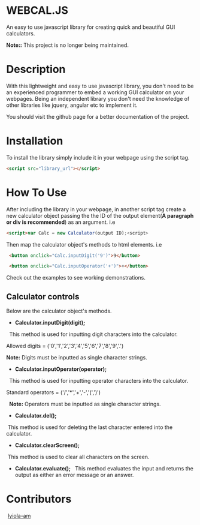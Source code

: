 # WEBCAL.JS

An easy to use javascript library for creating quick and beautiful GUI calculators.

**Note::** This project is no longer being maintained.

# Description

With this lightweight and easy to use javascript library, you don't need to be an experienced programmer to embed a working GUI calculator on your webpages.
Being an independent library you don't need the knowledge of other libraries like jquery, angular etc to implement it.

You should visit the github page for a better documentation of the project.

# Installation

To install the library simply include it in your webpage using the script tag.

```HTML
<script src="library_url"></script>
```

# How To Use

After including the library in your webpage, in another script tag create a new calculator object passing the the ID of the output element(**A paragraph or div is recommended**) as an argument. i.e

```HTML
<script>var Calc = new Calculator(output ID);<script>
 ```

Then map the calculator object's methods to html elements. i.e

```HTML
 <button onclick="Calc.inputDigit('9')">9</button>

 <button onclick="Calc.inputOperator('+')">+</button>
```

Check out the examples to see working demonstrations.

## Calculator controls
Below are the calculator object's methods.

- **Calculator.inputDigit(digit);**

   This method is used for inputting digit characters into the calculator.
 
   Allowed digits = ('0','1','2','3','4','5','6','7','8','9','.')
   
   **Note:** Digits must be inputted as single character strings.
   
- **Calculator.inputOperator(operator);**

   This method is used for inputting operator characters into the calculator.
 
   Standard operators = ('/','*','+','-','(',')')
   
   **Note:** Operators must be inputted as single character strings.
 
- **Calculator.del();**

  This method is used for deleting the last character entered into the calculator.
 
- **Calculator.clearScreen();**

  This method is used to clear all characters on the screen.
 
- **Calculator.evaluate();**
  
  This method evaluates the input and returns the output as either an error message or an answer.

# Contributors
  [Iyiola-am](https://github.com/Iyiola-am)
